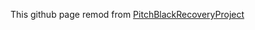 This github page remod from <a href="https://github.com/PitchBlackRecoveryProject/PitchBlackRecoveryProject.github.io">PitchBlackRecoveryProject</a>
